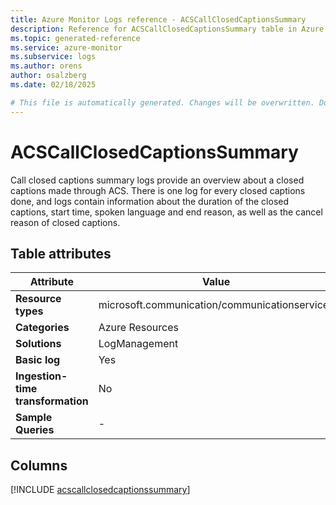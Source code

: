 ```yaml
---
title: Azure Monitor Logs reference - ACSCallClosedCaptionsSummary
description: Reference for ACSCallClosedCaptionsSummary table in Azure Monitor Logs.
ms.topic: generated-reference
ms.service: azure-monitor
ms.subservice: logs
ms.author: orens
author: osalzberg
ms.date: 02/18/2025

# This file is automatically generated. Changes will be overwritten. Do not change this file directly.
---
```


# ACSCallClosedCaptionsSummary

Call closed captions summary logs provide an overview about a closed captions made through ACS. There is one log for every closed captions done, and logs contain information about the duration of the closed captions, start time, spoken language and end reason, as well as the cancel reason of closed captions.


## Table attributes

|Attribute|Value|
|---|---|
|**Resource types**|microsoft.communication/communicationservices|
|**Categories**|Azure Resources|
|**Solutions**| LogManagement|
|**Basic log**|Yes|
|**Ingestion-time transformation**|No|
|**Sample Queries**|-|



## Columns
  
[!INCLUDE [acscallclosedcaptionssummary](~/reusable-content/ce-skilling/azure/includes/azure-monitor/reference/tables/acscallclosedcaptionssummary-include.md)]
